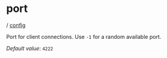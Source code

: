 # port

/ [config](/ref/config/index.md) 

Port for client connections. Use `-1` for a
random available port.

*Default value*: `4222`
